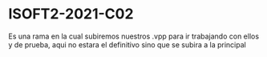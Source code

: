 # ISOFT2-2021-C02
Es una rama en la cual subiremos nuestros .vpp para ir trabajando con ellos y de prueba, aqui no estara el definitivo sino que se subira a la principal

